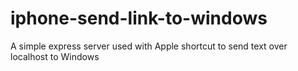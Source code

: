 # iphone-send-link-to-windows
A simple express server used with Apple shortcut to send text over localhost to Windows
